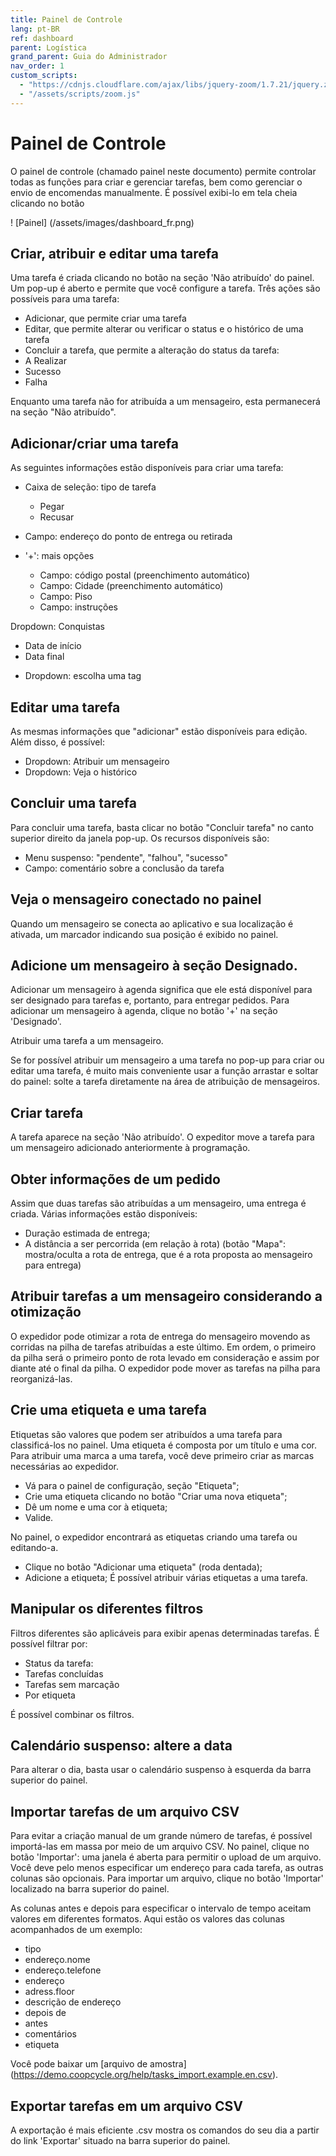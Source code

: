 ```yaml
---
title: Painel de Controle
lang: pt-BR
ref: dashboard
parent: Logística
grand_parent: Guia do Administrador
nav_order: 1
custom_scripts:
  - "https://cdnjs.cloudflare.com/ajax/libs/jquery-zoom/1.7.21/jquery.zoom.min.js"
  - "/assets/scripts/zoom.js"
---
```


# Painel de Controle

O painel de controle (chamado painel neste documento) permite controlar todas as funções para criar e gerenciar tarefas, bem como gerenciar o envio de encomendas manualmente. É possível exibi-lo em tela cheia clicando no botão

<span class = "zoomable">! [Painel] (/assets/images/dashboard_fr.png) </span>

## Criar, atribuir e editar uma tarefa

Uma tarefa é criada clicando no botão <i class = "fa fa-plus fa-lg" aria-hidden = "true"> </i> na seção 'Não atribuído' do painel. Um pop-up é aberto e permite que você configure a tarefa. Três ações são possíveis para uma tarefa:
- Adicionar, que permite criar uma tarefa
- Editar, que permite alterar ou verificar o status e o histórico de uma tarefa
- Concluir a tarefa, que permite a alteração do status da tarefa:
- A Realizar
- Sucesso
- Falha

Enquanto uma tarefa não for atribuída a um mensageiro, esta permanecerá na seção "Não atribuído".

## Adicionar/criar uma tarefa

As seguintes informações estão disponíveis para criar uma tarefa:

* Caixa de seleção: tipo de tarefa
  - Pegar
  - Recusar

* Campo: endereço do ponto de entrega ou retirada

* '+': mais opções
  - Campo: código postal (preenchimento automático)
  - Campo: Cidade (preenchimento automático)
  - Campo: Piso
  - Campo: instruções

Dropdown: Conquistas
  - Data de início
  - Data final
* Dropdown: escolha uma tag

## Editar uma tarefa

As mesmas informações que "adicionar" estão disponíveis para edição. Além disso, é possível:
* Dropdown: Atribuir um mensageiro
* Dropdown: Veja o histórico

## Concluir uma tarefa

Para concluir uma tarefa, basta clicar no botão "Concluir tarefa" no canto superior direito da janela pop-up. Os recursos disponíveis são:
* Menu suspenso: "pendente", "falhou", "sucesso"
* Campo: comentário sobre a conclusão da tarefa

## Veja o mensageiro conectado no painel

Quando um mensageiro se conecta ao aplicativo e sua localização é ativada, um marcador indicando sua posição é exibido no painel.

## Adicione um mensageiro à seção Designado.

Adicionar um mensageiro à agenda significa que ele está disponível para ser designado para tarefas e, portanto, para entregar pedidos. Para adicionar um mensageiro à agenda, clique no botão '+' na seção 'Designado'.

Atribuir uma tarefa a um mensageiro.

Se for possível atribuir um mensageiro a uma tarefa no pop-up para criar ou editar uma tarefa, é muito mais conveniente usar a função arrastar e soltar do painel: solte a tarefa diretamente na área de atribuição de mensageiros.

## Criar tarefa

A tarefa aparece na seção 'Não atribuído'.
O expeditor move a tarefa para um mensageiro adicionado anteriormente à programação.

## Obter informações de um pedido

Assim que duas tarefas são atribuídas a um mensageiro, uma entrega é criada. Várias informações estão disponíveis:
* Duração estimada de entrega;
* A distância a ser percorrida (em relação à rota) (botão "Mapa": mostra/oculta a rota de entrega, que é a rota proposta ao mensageiro para entrega)

## Atribuir tarefas a um mensageiro considerando a otimização

O expedidor pode otimizar a rota de entrega do mensageiro movendo as corridas na pilha de tarefas atribuídas a este último. Em ordem, o primeiro da pilha será o primeiro ponto de rota levado em consideração e assim por diante até o final da pilha.
O expedidor pode mover as tarefas na pilha para reorganizá-las.

## Crie uma etiqueta e uma tarefa

Etiquetas são valores que podem ser atribuídos a uma tarefa para classificá-los no painel. Uma etiqueta é composta por um título e uma cor. Para atribuir uma marca a uma tarefa, você deve primeiro criar as marcas necessárias ao expedidor.
* Vá para o painel de configuração, seção "Etiqueta";
* Crie uma etiqueta clicando no botão "Criar uma nova etiqueta";
* Dê um nome e uma cor à etiqueta;
* Valide.

No painel, o expedidor encontrará as etiquetas criando uma tarefa ou editando-a.
* Clique no botão "Adicionar uma etiqueta" (roda dentada);
* Adicione a etiqueta;
É possível atribuir várias etiquetas a uma tarefa.

## Manipular os diferentes filtros

Filtros diferentes são aplicáveis ​​para exibir apenas determinadas tarefas. É possível filtrar por:
* Status da tarefa:
* Tarefas concluídas
* Tarefas sem marcação
* Por etiqueta

É possível combinar os filtros.

## Calendário suspenso: altere a data

Para alterar o dia, basta usar o calendário suspenso à esquerda da barra superior do painel.

## Importar tarefas de um arquivo CSV

Para evitar a criação manual de um grande número de tarefas, é possível importá-las em massa por meio de um arquivo CSV. No painel, clique no botão 'Importar': uma janela é aberta para permitir o upload de um arquivo. Você deve pelo menos especificar um endereço para cada tarefa, as outras colunas são opcionais. Para importar um arquivo, clique no botão 'Importar' localizado na barra superior do painel.

As colunas antes e depois para especificar o intervalo de tempo aceitam valores em diferentes formatos. Aqui estão os valores das colunas acompanhados de um exemplo:
- tipo
- endereço.nome
- endereço.telefone
- endereço
- adress.floor
- descrição de endereço
- depois de
- antes
- comentários
- etiqueta

Você pode baixar um [arquivo de amostra] (https://demo.coopcycle.org/help/tasks_import.example.en.csv).

## Exportar tarefas em um arquivo CSV

A exportação é mais eficiente .csv mostra os comandos do seu dia a partir do link 'Exportar' situado na barra superior do painel.